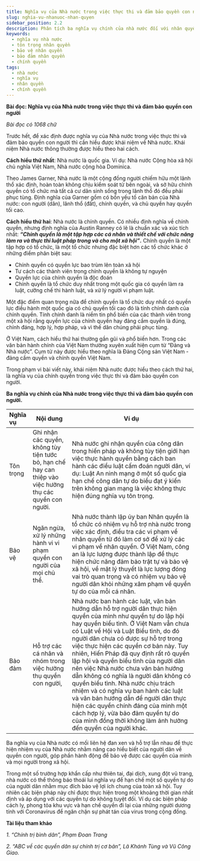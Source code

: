 ```yaml
---
title: Nghĩa vụ của Nhà nước trong việc thực thi và đảm bảo quyền con người
slug: nghia-vu-nhanuoc-nhan-quyen
sidebar_position: 2.2
description: Phân tích ba nghĩa vụ chính của nhà nước đối với nhân quyền - tôn trọng, bảo vệ và bảo đảm, cùng với khái niệm nhà nước và chính quyền.
keywords:
  - nghĩa vụ nhà nước
  - tôn trọng nhân quyền
  - bảo vệ nhân quyền
  - bảo đảm nhân quyền
  - chính quyền
tags:
  - nhà nước
  - nghĩa vụ
  - nhân quyền
  - chính quyền
---
```


**Bài đọc: Nghĩa vụ của Nhà nước trong việc thực thi và đảm bảo quyền con người** 

*Bài đọc có 1068 chữ* 

Trước hết, để xác định được nghĩa vụ của Nhà nước trong việc thực thi và đảm bảo quyền con người thì cần hiểu được khái niệm về Nhà nước. Khái niệm Nhà nước thông thường được hiểu theo hai cách.

**Cách hiểu thứ nhất**: Nhà nước là quốc gia. Ví dụ: Nhà nước Cộng hòa xã hội chủ nghĩa Việt Nam, Nhà nước cộng hòa Dominica.

Theo James Garner, Nhà nước là một cộng đồng người chiếm hữu một lãnh thổ xác định, hoàn toàn không chịu kiểm soát từ bên ngoài, và sở hữu chính quyền có tổ chức mà tất cả cư dân sinh sống trong lãnh thổ đó đều phải phục tùng. Định nghĩa của Garner gồm có bốn yếu tố căn bản của Nhà nước: con người (dân), lãnh thổ (đất), chính quyền, và chủ quyền hay quyền tối cao. 

**Cách hiểu thứ hai**: Nhà nước là chính quyền. Có nhiều định nghĩa về chính quyền, nhưng định nghĩa của Austin Ranney có lẽ là chuẩn xác và xúc tích nhất: ***“Chính quyền là một tập hợp các cá nhân và thiết chế với chức năng làm ra và thực thi luật pháp trong và cho một xã hội”*****.** Chính quyền là một tập hợp có tổ chức, là một tổ chức nhưng đặc biệt hơn các tổ chức khác ở những điểm phân biệt sau:

* Chính quyền có quyền lực bao trùm lên toàn xã hội  
* Tư cách các thành viên trong chính quyền là không tự nguyện  
* Quyền lực của chính quyền là độc đoán  
* Chính quyền là tổ chức duy nhất trong một quốc gia có quyền làm ra luật, cưỡng chế thi hành luật, và xử lý người vi phạm luật.

Một đặc điểm quan trọng nữa để chính quyền là tổ chức duy nhất có quyền lực điều hành một quốc gia có chủ quyền tối cao đó là tính chính danh của chính quyền. Tính chính danh là niềm tin phổ biến của các thành viên trong một xã hội rằng quyền lực của chính quyền hay đảng cầm quyền là đúng, chính đáng, hợp lý, hợp pháp, và vì thế dân chúng phải phục tùng. 

Ở Việt Nam, cách hiểu thứ hai thường gần gũi và phổ biến hơn. Trong các văn bản hành chính của Việt Nam thường xuyên xuất hiện cụm từ “Đảng và Nhà nước”. Cụm từ này được hiểu theo nghĩa là Đảng Cộng sản Việt Nam \- đảng cầm quyền và chính quyền Việt Nam. 

Trong phạm vi bài viết này, khái niệm Nhà nước được hiểu theo cách thứ hai, là nghĩa vụ của chính quyền trong việc thực thi và đảm bảo quyền con người. 

**Ba nghĩa vụ chính của Nhà nước trong việc thực thi và đảm bảo quyền con người.**

| Nghĩa vụ | Nội dung | Ví dụ |
| :---- | ----- | ----- |
| Tôn trọng | Ghi nhận các quyền, không tùy tiện tước bỏ, hạn chế hay can thiệp vào việc hưởng thụ các quyền con người. | Nhà nước ghi nhận quyền của công dân trong hiến pháp và không tùy tiện giới hạn việc thực hành quyền bằng cách ban hành các điều luật cấm đoán người dân, ví dụ: Luật An ninh mạng ở một số quốc gia hạn chế công dân tự do biểu đạt ý kiến trên không gian mạng là việc không thực hiện đúng nghĩa vụ tôn trọng. |
| Bảo vệ | Ngăn ngừa, xử lý những hành vi vi phạm quyền con người của mọi chủ thể. | Nhà nước thành lập ủy ban Nhân quyền là tổ chức có nhiệm vụ hỗ trợ nhà nước trong việc xác định, điều tra các vi phạm về nhân quyền từ đó làm cơ sở để xử lý các vi phạm về nhân quyền. Ở Việt Nam, công an là lực lượng được thành lập để thực hiện chức năng đảm bảo trật tự và bảo vệ xã hội, về mặt lý thuyết là lực lượng đóng vai trò quan trọng và có nhiệm vụ bảo vệ người dân khỏi những xâm phạm về quyền tự do của mỗi cá nhân. |
| Bảo đảm | Hỗ trợ các cá nhân và nhóm trong việc hưởng thụ quyền con người, | Nhà nước ban hành các luật, văn bản hướng dẫn hỗ trợ người dân thực hiện quyền của mình như quyền tự do lập hội hay quyền biểu tình. Ở Việt Nam vẫn chưa có Luật về Hội và Luật Biểu tình, do đó người dân chưa có được sự hỗ trợ trong việc thực hiện các quyền cơ bản này. Tuy nhiên, Hiến Pháp đã quy định rất rõ quyền lập hội và quyền biểu tình của người dân nên việc Nhà nước chưa văn bản hướng dẫn không có nghĩa là người dân không có quyền biểu tình. Nhà nước chịu trách nhiệm và có nghĩa vụ ban hành các luật và văn bản hướng dẫn để người dân thực hiện các quyền chính đáng của mình một cách hợp lý, vừa bảo đảm quyền tự do của mình đồng thời không làm ảnh hưởng đến quyền của người khác. |

Ba nghĩa vụ của Nhà nước có mối liên hệ đan xen và hỗ trợ lẫn nhau để thực hiện nhiệm vụ của Nhà nước nhằm nâng cao hiểu biết của người dân về quyền con người, góp phần hành động để bảo vệ được các quyền của mình và mọi người trong xã hội.

 Trong một số trường hợp khẩn cấp như thiên tai, đại dịch, xung đột vũ trang, nhà nước có thể thông báo thoái lui nghĩa vụ để hạn chế một số quyền tự do của người dân nhằm mục đích bảo vệ lợi ích chung của toàn xã hội. Tuy nhiên các biện pháp này chỉ được thực hiện trong một khoảng thời gian nhất định và áp dụng với các quyền tự do không tuyệt đối. Ví dụ các biện pháp cách ly, phong tỏa khu vực và hạn chế quyền đi lại của những người dương tính với Coronavirus để ngăn chặn sự phát tán của virus trong cộng đồng.                           	

 

**Tài liệu tham khảo**

*1\. 	 “Chính trị bình dân”, Phạm Đoan Trang*

*2\. 	“ABC về các quyền dân sự chính trị cơ bản”, Lã Khánh Tùng và Vũ Công Giao.*

 

